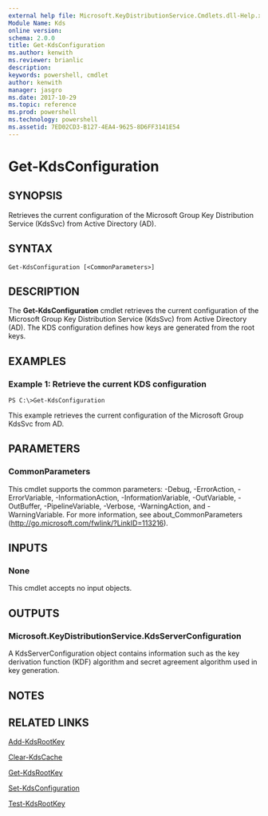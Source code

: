 ```yaml
---
external help file: Microsoft.KeyDistributionService.Cmdlets.dll-Help.xml
Module Name: Kds
online version: 
schema: 2.0.0
title: Get-KdsConfiguration
ms.author: kenwith
ms.reviewer: brianlic
description: 
keywords: powershell, cmdlet
author: kenwith
manager: jasgro
ms.date: 2017-10-29
ms.topic: reference
ms.prod: powershell
ms.technology: powershell
ms.assetid: 7ED02CD3-B127-4EA4-9625-8D6FF3141E54
---
```


# Get-KdsConfiguration

## SYNOPSIS
Retrieves the current configuration of the Microsoft Group Key Distribution Service (KdsSvc) from Active Directory (AD).

## SYNTAX

```
Get-KdsConfiguration [<CommonParameters>]
```

## DESCRIPTION
The **Get-KdsConfiguration** cmdlet retrieves the current configuration of the Microsoft Group Key Distribution Service (KdsSvc) from Active Directory (AD).
The KDS configuration defines how keys are generated from the root keys.

## EXAMPLES

### Example 1: Retrieve the current KDS configuration
```
PS C:\>Get-KdsConfiguration
```

This example retrieves the current configuration of the Microsoft Group KdsSvc from AD.

## PARAMETERS

### CommonParameters
This cmdlet supports the common parameters: -Debug, -ErrorAction, -ErrorVariable, -InformationAction, -InformationVariable, -OutVariable, -OutBuffer, -PipelineVariable, -Verbose, -WarningAction, and -WarningVariable. For more information, see about_CommonParameters (http://go.microsoft.com/fwlink/?LinkID=113216).

## INPUTS

### None
This cmdlet accepts no input objects.

## OUTPUTS

### Microsoft.KeyDistributionService.KdsServerConfiguration
A KdsServerConfiguration object contains information such as the key derivation function (KDF) algorithm and secret agreement algorithm used in key generation.

## NOTES

## RELATED LINKS

[Add-KdsRootKey](./Add-KdsRootKey.md)

[Clear-KdsCache](./Clear-KdsCache.md)

[Get-KdsRootKey](./Get-KdsRootKey.md)

[Set-KdsConfiguration](./Set-KdsConfiguration.md)

[Test-KdsRootKey](./Test-KdsRootKey.md)

